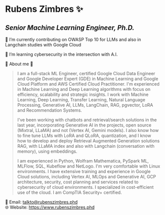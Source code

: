 # Rubens Zimbres ✨

## _Senior Machine Learning Engineer, Ph.D._

 🔭 I’m currently contributing on OWASP Top 10 for LLMs and also in Langchain studies with Google Cloud

 🚀 I’m learning cybersecurity in the intersection with A.I.

 👾 About me 👾
> I am a full-stack ML Engineer, certified Google Cloud Data Engineer and Google Developer Expert
> (GDE) in Machine Learning and Google Cloud Platform and AWS Certified Cloud Practitioner. I'm
> experienced in Machine Learning and Deep Learning algorithms with focus on efficiency, scalability
> and strategic insights. I work with Machine Learning, Deep Learning, Transfer Learning, Natural
> Language Processing, Generative AI, LLMs, LangChain, RAG, pgvector, LoRA and Recommendation Systems.
>
> I've been working with chatbots and retrieval/search solutions in the last year, incorporating
> Generative AI in the projects, open source (Mixtral, LLaMA) and not (Vertex AI, Gemini models).
> I also know how to fine tune LLMs with LoRA and QLoRA, quantization, and I know how to develop and
> deploy Retrieval Augmented Generation solutions RAG, with LLaMA index and also with Langchain
> (conversation with memory), using embeddings.
>    
> I am experienced in Python, Wolfram Mathematica, PySpark ML, MLFlow, SQL, Kubeflow and
> NetLogo. I'm very comfortable with Linux environments. I have extensive training and experience
> in Google Cloud solutions, including Vertex AI, MLOps and Generative AI, GCP architecture,
> security, cost planning and services related to cybersecurity of cloud environments. I specialized
> in cost-efficient use of the cloud. I am CompTIA Security+ certified.
  
📧 Email: talkto@rubenszimbres.phd  
🌐 Website: https://www.rubenszimbres.phd
